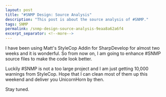 ```yaml
---
layout: post
title: "#SNMP Design: Source Analysis"
description: "This post is about the source analysis of #SNMP."
tags: SNMP
permalink: /snmp-design-source-analysis-9eaa8a62a6f4
excerpt_separator: <!--more-->
---
```

I have been using Matt's StyleCop Addin for SharpDevelop for almost two weeks and it is wonderful. So from now on, I am going to enhance #SNMP source files to make the code look better.

Luckily #SNMP is not a too large project and I am just getting 10,000 warnings from StyleCop. Hope that I can clean most of them up this weekend and deliver you UnicornHorn by then.

Stay tuned.
<!--more-->